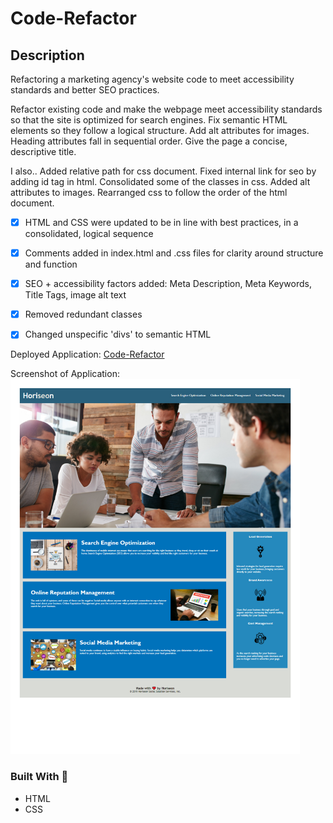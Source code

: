 # Code-Refactor

## Description
Refactoring a marketing agency's website code  to meet accessibility standards and better SEO practices.

Refactor existing code and make the webpage meet accessibility standards so that the site is optimized for search engines.
Fix semantic HTML elements so they follow a logical structure. Add alt attributes for images. Heading attributes fall in sequential order. Give the page a concise, descriptive title.

I also..
Added relative path for css document. Fixed internal link for seo by adding id tag in html. Consolidated some of the classes in css. Added alt attributes to images. Rearranged css to follow the order of the html document.

- [x] HTML and CSS were updated to be in line with best practices, in a consolidated, logical sequence
- [x] Comments added in index.html and .css files for clarity around structure and function
- [x] SEO + accessibility factors added: Meta Description, Meta Keywords, Title Tags, image alt text
- [x] Removed redundant classes
- [x] Changed unspecific 'divs' to semantic HTML


Deployed Application:
[Code-Refactor](https://pamelac21.github.io/Code-Refactor/)

Screenshot of Application:
<img src="https://github.com/pamelac21/Code-Refactor/blob/master/assets/images/screenshot.pdf" height="600">


### Built With :toolbox: 
- HTML
- CSS

